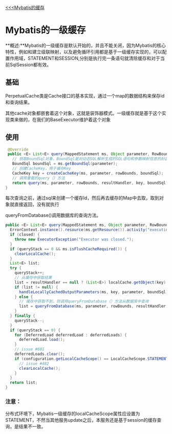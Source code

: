 [<<<Mybatis的缓存](/md/Mybatis的缓存.md)
# Mybatis的一级缓存


**概述:**Mybatis的一级缓存是默认开始的，并且不能关闭，因为Mybatis的核心特性，例如<collection>和<association>建立级联映射，以及避免循环引用都是基于一级缓存实现的，可以配置作用域，STATEMENT和SESSION,分别是执行完一条语句就清除缓存和对于当前SqlSession都有效。

## 基础

PerpetualCache类是Cache接口的基本实现，通过一个map的数据结构来保存id和查询结果。

其他cache对象都嵌套着这个对象，这就是装饰器模式。一级缓存就是基于这个实现类来做的，在我们的BaseExecutor维护着这个对象

## 使用

```java
 @Override
 public <E> List<E> query(MappedStatement ms, Object parameter, RowBounds rowBounds, ResultHandler resultHandler) throws SQLException {
   // 获取BoundSql对象，BoundSql是对动态SQL解析生成的SQL语句和参数映射信息的封装
   BoundSql boundSql = ms.getBoundSql(parameter);
   // 创建CacheKey，用于缓存Key
   CacheKey key = createCacheKey(ms, parameter, rowBounds, boundSql);
   // 调用重载的query（）方法
   return query(ms, parameter, rowBounds, resultHandler, key, boundSql);
}
```

每次查询之前，通过sql来创建一个缓存Id，然后再去缓存的Map中去取，取到对象就直接返回，没有就执行

queryFromDatabase()调用数据库的查询方法。

```java
public <E> List<E> query(MappedStatement ms, Object parameter, RowBounds rowBounds, ResultHandler resultHandler, CacheKey key, BoundSql boundSql) throws SQLException {
  ErrorContext.instance().resource(ms.getResource()).activity("executing a query").object(ms.getId());
  if (closed) {
    throw new ExecutorException("Executor was closed.");
  }
  if (queryStack == 0 && ms.isFlushCacheRequired()) {
    clearLocalCache();
  }
  List<E> list;
  try {
    queryStack++;
    // 从缓存中获取结果
    list = resultHandler == null ? (List<E>) localCache.getObject(key) : null;
    if (list != null) {
      handleLocallyCachedOutputParameters(ms, key, parameter, boundSql);
    } else {
      // 缓存中获取不到，则调用queryFromDatabase（）方法从数据库中查询
      list = queryFromDatabase(ms, parameter, rowBounds, resultHandler, key, boundSql);
    }
  } finally {
    queryStack--;
  }
  if (queryStack == 0) {
    for (DeferredLoad deferredLoad : deferredLoads) {
      deferredLoad.load();
    }
    // issue #601
    deferredLoads.clear();
    if (configuration.getLocalCacheScope() == LocalCacheScope.STATEMENT) {
      // issue #482
      clearLocalCache();
    }
  }
  return list;
}
```

### 注意：

分布式环境下，Mybatis一级缓存的localCacheScope属性应设置为STATEMENT，不然当其他服务update之后，本服务还是基于session的缓存查询，是结果不一致。
